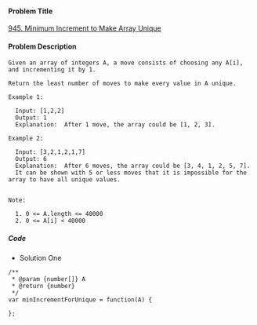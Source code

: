 #### Problem Title
[945. Minimum Increment to Make Array Unique](https://leetcode.com/problems/minimum-increment-to-make-array-unique/)
#### Problem Description
```
Given an array of integers A, a move consists of choosing any A[i], and incrementing it by 1.

Return the least number of moves to make every value in A unique.

Example 1:

  Input: [1,2,2]
  Output: 1
  Explanation:  After 1 move, the array could be [1, 2, 3].

Example 2:

  Input: [3,2,1,2,1,7]
  Output: 6
  Explanation:  After 6 moves, the array could be [3, 4, 1, 2, 5, 7].
  It can be shown with 5 or less moves that it is impossible for the array to have all unique values.
 

Note:

  1. 0 <= A.length <= 40000
  2. 0 <= A[i] < 40000
```

##### Code

- Solution One
```
/**
 * @param {number[]} A
 * @return {number}
 */
var minIncrementForUnique = function(A) {
    
};
```
